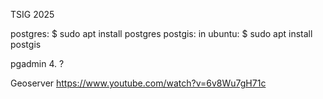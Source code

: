 TSIG 2025

postgres: $ sudo apt install postgres
postgis: in ubuntu: $ sudo apt install postgis

pgadmin 4. ?

Geoserver https://www.youtube.com/watch?v=6v8Wu7gH71c



